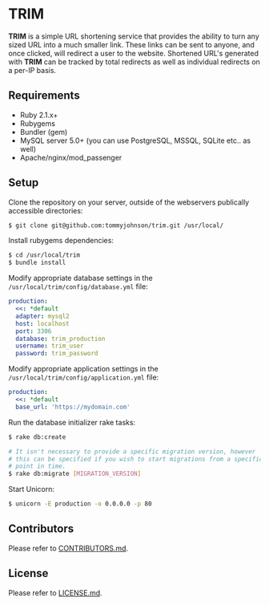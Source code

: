 # TRIM

**TRIM** is a simple URL shortening service that provides the ability to turn any sized URL into a much smaller link.
These links can be sent to anyone, and once clicked, will redirect a user to the website. Shortened URL's generated
with **TRIM** can be tracked by total redirects as well as individual redirects on a per-IP basis.

## Requirements
 - Ruby 2.1.x+
 - Rubygems
 - Bundler (gem)
 - MySQL server 5.0+ (you can use PostgreSQL, MSSQL, SQLite etc.. as well)
 - Apache/nginx/mod_passenger

## Setup
Clone the repository on your server, outside of the webservers publically accessible directories:
```sh
$ git clone git@github.com:tommyjohnson/trim.git /usr/local/
```

Install rubygems dependencies:
```sh
$ cd /usr/local/trim
$ bundle install
```

Modify appropriate database settings in the `/usr/local/trim/config/database.yml` file:
```yaml
production:
  <<: *default
  adapter: mysql2
  host: localhost
  port: 3306
  database: trim_production
  username: trim_user
  password: trim_password
```

Modify appropriate application settings in the `/usr/local/trim/config/application.yml` file:
```yaml
production:
  <<: *default
  base_url: 'https://mydomain.com'
```

Run the database initializer rake tasks:
```sh
$ rake db:create

# It isn't necessary to provide a specific migration version, however
# this can be specified if you wish to start migrations from a specific
# point in time.
$ rake db:migrate [MIGRATION_VERSION]
```

Start Unicorn:
```sh
$ unicorn -E production -o 0.0.0.0 -p 80
```

## Contributors
Please refer to [CONTRIBUTORS.md](https://github.com/tommyjohnson/trim/blob/master/CONTRIBUTORS.md).

## License
Please refer to [LICENSE.md](https://github.com/tommyjohnson/trim/blob/master/LICENSE.md).
